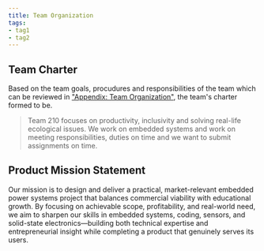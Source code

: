 ```yaml
---
title: Team Organization
tags:
- tag1
- tag2
---
```


## Team Charter

Based on the team goals, procudures and responsibilities of the team which can be reviewed in ["Appendix: Team Organization"](https://egr304-2025-f-210.github.io/Appendix/App-Team-Org/), the team's charter formed to be.

> Team 210 focuses on productivity, inclusivity and solving real-life ecological issues. We work on embedded systems and work on meeting responsibilities, duties on time and we want to submit assignments on time.

## Product Mission Statement

Our mission is to design and deliver a practical, market-relevant embedded power systems project that balances commercial viability with educational growth. By focusing on achievable scope, profitability, and real-world need, we aim to sharpen our skills in embedded systems, coding, sensors, and solid-state electronics—building both technical expertise and entrepreneurial insight while completing a product that genuinely serves its users.